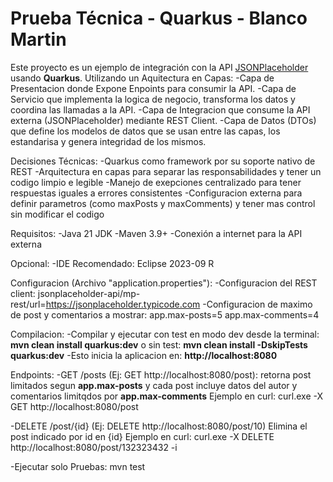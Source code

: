 # Prueba Técnica - Quarkus - Blanco Martin

Este proyecto es un ejemplo de integración con la API [JSONPlaceholder](https://jsonplaceholder.typicode.com) usando **Quarkus**. Utilizando un Aquitectura en Capas: 
-Capa de Presentacion donde Expone Enpoints para consumir la API.
-Capa de Servicio que implementa la logica de negocio, transforma los datos y coordina las llamadas a la API.
-Capa de Integracion que consume la API externa (JSONPlaceholder) mediante REST Client.
-Capa de Datos (DTOs) que define los modelos de datos que se usan entre las capas, los estandarisa y genera integridad de los mismos.

Decisiones Técnicas:
-Quarkus como framework por su soporte nativo de REST
-Arquitectura en capas para separar las responsabilidades y tener un codigo limpio e legible
-Manejo de exepciones centralizado para tener respuestas iguales a errores consistentes
-Configuracion externa para definir parametros (como maxPosts y maxComments) y tener mas control sin modificar el codigo

Requisitos:
-Java 21 JDK
-Maven 3.9+
-Conexión a internet para la API externa

Opcional:
-IDE Recomendado: Eclipse 2023-09 R

Configuracion (Archivo "application.properties"):
-Configuracion del REST client:
	jsonplaceholder-api/mp-rest/url=https://jsonplaceholder.typicode.com
-Configuracion de maximo de post y comentarios a mostrar:
	app.max-posts=5
	app.max-comments=4

Compilacion:
-Compilar y ejecutar con test en modo dev desde la terminal: **mvn clean install quarkus:dev**
o sin test: **mvn clean install -DskipTests quarkus:dev**
-Esto inicia la aplicacion en: **http://localhost:8080**

Endpoints:
-GET /posts (Ej: GET http://localhost:8080/post):
	retorna post limitados segun **app.max-posts** y cada post incluye datos del autor y comentarios limitqdos por **app.max-comments**
	Ejemplo en curl: curl.exe -X GET http://localhost:8080/post

-DELETE /post/{id} (Ej: DELETE http://localhost:8080/post/10)
	Elimina el post indicado por id en {id}
	Ejemplo en curl: curl.exe -X DELETE http://localhost:8080/post/132323432 -i

-Ejecutar solo Pruebas: mvn test
